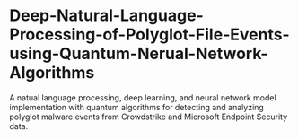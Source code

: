 # Deep-Natural-Language-Processing-of-Polyglot-File-Events-using-Quantum-Nerual-Network-Algorithms
A natual language processing, deep learning, and neural network model implementation with quantum algorithms for detecting and analyzing polyglot malware events from Crowdstrike and Microsoft Endpoint Security data.
